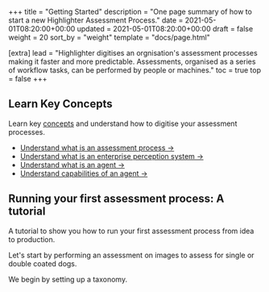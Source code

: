 +++
title = "Getting Started"
description = "One page summary of how to start a new Highlighter Assessment Process."
date = 2021-05-01T08:20:00+00:00
updated = 2021-05-01T08:20:00+00:00
draft = false
weight = 20
sort_by = "weight"
template = "docs/page.html"

[extra]
lead = "Highlighter digitises an orgnisation's assessment processes making it faster and more predictable. Assessments, organised as a series of workflow tasks, can be performed by people or machines."
toc = true
top = false
+++

## Learn Key Concepts

Learn key [concepts](../../concepts/introduction/) and understand how to digitise your assessment processes.

* [Understand what is an assessment process →](../../concepts/assessment-process/)
* [Understand what is an enterprise perception system →](../../concepts/enterprise-perception-system/)
* [Understand what is an agent →](../../concepts/agents/)
* [Understand capabilities of an agent →](../../concepts/capabilities/)

## Running your first assessment process: A tutorial

A tutorial to show you how to run your first assessment process from idea to production.

Let's start by performing an assessment on images to assess for single or double coated dogs.

We begin by setting up a taxonomy.
